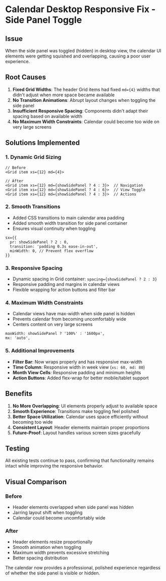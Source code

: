 # Calendar Desktop Responsive Fix - Side Panel Toggle

## Issue

When the side panel was toggled (hidden) in desktop view, the calendar UI elements were getting squished and overlapping, causing a poor user experience.

## Root Causes

1. **Fixed Grid Widths**: The header Grid items had fixed `md={4}` widths that didn't adjust when more space became available
2. **No Transition Animations**: Abrupt layout changes when toggling the side panel
3. **Insufficient Responsive Spacing**: Components didn't adapt their spacing based on available width
4. **No Maximum Width Constraints**: Calendar could become too wide on very large screens

## Solutions Implemented

### 1. Dynamic Grid Sizing

```tsx
// Before
<Grid item xs={12} md={4}>

// After
<Grid item xs={12} md={showSidePanel ? 4 : 3}>  // Navigation
<Grid item xs={12} md={showSidePanel ? 4 : 6}>  // View Toggle
<Grid item xs={12} md={showSidePanel ? 4 : 3}>  // Actions
```

### 2. Smooth Transitions

- Added CSS transitions to main calendar area padding
- Added smooth width transition for side panel container
- Ensures visual continuity when toggling

```tsx
sx={{
  pr: showSidePanel ? 2 : 0,
  transition: 'padding 0.3s ease-in-out',
  minWidth: 0, // Prevent flex overflow
}}
```

### 3. Responsive Spacing

- Dynamic spacing in Grid container: `spacing={showSidePanel ? 2 : 3}`
- Responsive padding and margins in calendar views
- Flexible wrapping for action buttons and filter bar

### 4. Maximum Width Constraints

- Calendar views have max-width when side panel is hidden
- Prevents calendar from becoming uncomfortably wide
- Centers content on very large screens

```tsx
maxWidth: showSidePanel ? '100%' : '1600px',
mx: 'auto',
```

### 5. Additional Improvements

- **Filter Bar**: Now wraps properly and has responsive max-width
- **Time Column**: Responsive width in week view (`xs: 60, md: 80`)
- **Month View Cells**: Responsive padding and minimum heights
- **Action Buttons**: Added flex-wrap for better mobile/tablet support

## Benefits

1. **No More Overlapping**: UI elements properly adjust to available space
2. **Smooth Experience**: Transitions make toggling feel polished
3. **Better Space Utilization**: Calendar uses space efficiently without becoming too wide
4. **Consistent Layout**: Header elements maintain proper proportions
5. **Future-Proof**: Layout handles various screen sizes gracefully

## Testing

All existing tests continue to pass, confirming that functionality remains intact while improving the responsive behavior.

## Visual Comparison

### Before

- Header elements overlapped when side panel was hidden
- Jarring layout shift when toggling
- Calendar could become uncomfortably wide

### After

- Header elements resize proportionally
- Smooth animation when toggling
- Maximum width prevents excessive stretching
- Better spacing distribution

The calendar now provides a professional, polished experience regardless of whether the side panel is visible or hidden.
